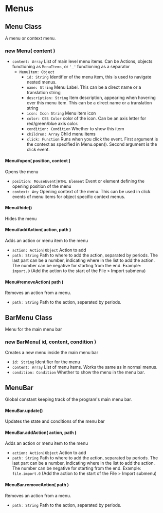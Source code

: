 # Menus

## Menu Class

A menu or context menu.

### new Menu( content )

* `content: Array` List of main level menu items. Can be Actions, objects functioning as `MenuItems`, or `'_'` functioning as a separator
	* `MenuItem: Object`
		* `id: String` Identifier of the menu item, this is used to navigate nested menus.
		* `name: String` Menu Label. This can be a direct name or a translation string
		* `description: String` Item description, appearing when hovering over this menu item. This can be a direct name or a translation string
		* `icon: Icon String` Menu item icon
		* `color: CSS Color` color of the icon. Can be an axis letter for red/green/blue axis color.
		* `condition: Condition` Whether to show this item
		* `children: Array` Child menu items
		* `click: Function` Runs when you click the event. First argument is the context as specified in Menu.open(). Second argument is the click event.

#### Menu#open( position, context )

Opens the menu

* `position: MouseEvent|HTML Element` Event or element defining the opening position of the menu
* `context: Any` Opening context of the menu. This can be used in click events of menu items for object specific context menus.

#### Menu#hide()

Hides the menu

#### Menu#addAction( action, path )

Adds an action or menu item to the menu

* `action: Action|Object` Action to add
* `path: String` Path to where to add the action, separated by periods. The last part can be a number, indicating where in the list to add the action. The number can be negative for starting from the end. Example: `import.0` (Add the action to the start of the File > Import submenu)

#### Menu#removeAction( path )

Removes an action from a menu.

* `path: String` Path to the action, separated by periods.

## BarMenu Class

Menu for the main menu bar

### new BarMenu( id, content, condition )

Creates a new menu inside the main menu bar

* `id: String` Identifier for the menu
* `content: Array` List of menu items. Works the same as in normal menus.
* `condition: Condition` Whether to show the menu in the menu bar.


## MenuBar

Global constant keeping track of the program's main menu bar.

#### MenuBar.update()

Updates the state and conditions of the menu bar


#### MenuBar.addAction( action, path )

Adds an action or menu item to the menu

* `action: Action|Object` Action to add
* `path: String` Path to where to add the action, separated by periods. The last part can be a number, indicating where in the list to add the action. The number can be negative for starting from the end. Example: `file.import.0` (Add the action to the start of the File > Import submenu)

#### MenuBar.removeAction( path )

Removes an action from a menu.

* `path: String` Path to the action, separated by periods.
